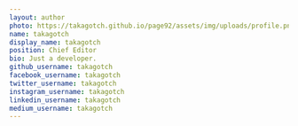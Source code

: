 ```yaml
---
layout: author
photo: https://takagotch.github.io/page92/assets/img/uploads/profile.png
name: takagotch
display_name: takagotch
position: Chief Editor
bio: Just a developer.
github_username: takagotch
facebook_username: takagotch
twitter_username: takagotch
instagram_username: takagotch
linkedin_username: takagotch
medium_username: takagotch
---
```


